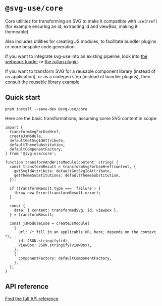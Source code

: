 # `@svg-use/core`

Core utilities for transforming an SVG to make it compatible with `use[href]`
(for example ensuring an id, extracting id and viewBox, making it themeable).

Also includes utilities for creating JS modules, to facilitate bundler plugins
or more bespoke code generation.

If you want to integrate svg-use into an existing pipeline, look into
[the webpack loader](../webpack/) or [the rollup plugin](../rollup/).

If you want to transform SVG for a reusable component library (instead of an
application), or as a codegen step (instead of bundler plugins), then
[consult the reusable library example](../../examples/shared-library/)

## Quick start

```shell
pnpm install --save-dev @svg-use/core
```

Here are the basic transformations, assuming some SVG content in scope:

```tsx
import {
  transformSvgForUseHref,
  createJsModule,
  defaultGetSvgIdAttribute,
  defaultThemeSubstitution,
  defaultComponentFactory,
} from '@svg-use/core';

function transformAndWriteModule(content: string) {
  const transformResult = transformSvgForUseHref(content, {
    getSvgIdAttribute: defaultGetSvgIdAttribute,
    getThemeSubstitutions: defaultThemeSubstitution,
  });

  if (transformResult.type === 'failure') {
    throw new Error(transformResult.error);
  }

  const {
    data: { content: transformedSvg, id, viewBox },
  } = transformResult;

  const jsModuleCode = createJsModule(
    {
      url: /* fill in an applicable URL here; depends on the context */,
      id: JSON.stringify(id),
      viewBox: JSON.stringify(viewBox),
    },
    {
      componentFactory: defaultComponentFactory,
    },
  );
}
```

## API reference

[Find the full API reference](./api-docs/README.md)
